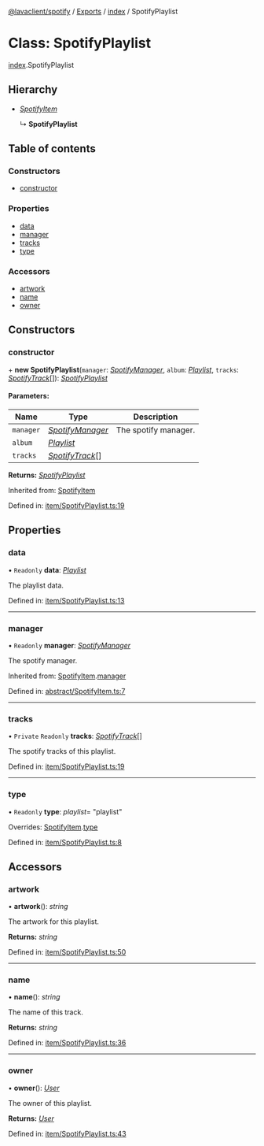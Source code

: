 [@lavaclient/spotify](../README.md) / [Exports](../modules.md) / [index](../modules/index.md) / SpotifyPlaylist

# Class: SpotifyPlaylist

[index](../modules/index.md).SpotifyPlaylist

## Hierarchy

* [*SpotifyItem*](abstract/spotifyitem.spotifyitem.md)

  ↳ **SpotifyPlaylist**

## Table of contents

### Constructors

- [constructor](index.spotifyplaylist.md#constructor)

### Properties

- [data](index.spotifyplaylist.md#data)
- [manager](index.spotifyplaylist.md#manager)
- [tracks](index.spotifyplaylist.md#tracks)
- [type](index.spotifyplaylist.md#type)

### Accessors

- [artwork](index.spotifyplaylist.md#artwork)
- [name](index.spotifyplaylist.md#name)
- [owner](index.spotifyplaylist.md#owner)

## Constructors

### constructor

\+ **new SpotifyPlaylist**(`manager`: [*SpotifyManager*](spotifymanager.spotifymanager-1.md), `album`: [*Playlist*](../interfaces/spotify.spotify.playlist.md), `tracks`: [*SpotifyTrack*](item/spotifytrack.spotifytrack.md)[]): [*SpotifyPlaylist*](item/spotifyplaylist.spotifyplaylist.md)

#### Parameters:

Name | Type | Description |
------ | ------ | ------ |
`manager` | [*SpotifyManager*](spotifymanager.spotifymanager-1.md) | The spotify manager.   |
`album` | [*Playlist*](../interfaces/spotify.spotify.playlist.md) |  |
`tracks` | [*SpotifyTrack*](item/spotifytrack.spotifytrack.md)[] |     |

**Returns:** [*SpotifyPlaylist*](item/spotifyplaylist.spotifyplaylist.md)

Inherited from: [SpotifyItem](abstract/spotifyitem.spotifyitem.md)

Defined in: [item/SpotifyPlaylist.ts:19](https://github.com/Lavaclient/plugins/blob/09b0c37/packages/spotify/src/item/SpotifyPlaylist.ts#L19)

## Properties

### data

• `Readonly` **data**: [*Playlist*](../interfaces/spotify.spotify.playlist.md)

The playlist data.

Defined in: [item/SpotifyPlaylist.ts:13](https://github.com/Lavaclient/plugins/blob/09b0c37/packages/spotify/src/item/SpotifyPlaylist.ts#L13)

___

### manager

• `Readonly` **manager**: [*SpotifyManager*](spotifymanager.spotifymanager-1.md)

The spotify manager.

Inherited from: [SpotifyItem](abstract/spotifyitem.spotifyitem.md).[manager](abstract/spotifyitem.spotifyitem.md#manager)

Defined in: [abstract/SpotifyItem.ts:7](https://github.com/Lavaclient/plugins/blob/09b0c37/packages/spotify/src/abstract/SpotifyItem.ts#L7)

___

### tracks

• `Private` `Readonly` **tracks**: [*SpotifyTrack*](item/spotifytrack.spotifytrack.md)[]

The spotify tracks of this playlist.

Defined in: [item/SpotifyPlaylist.ts:19](https://github.com/Lavaclient/plugins/blob/09b0c37/packages/spotify/src/item/SpotifyPlaylist.ts#L19)

___

### type

• `Readonly` **type**: *playlist*= "playlist"

Overrides: [SpotifyItem](abstract/spotifyitem.spotifyitem.md).[type](abstract/spotifyitem.spotifyitem.md#type)

Defined in: [item/SpotifyPlaylist.ts:8](https://github.com/Lavaclient/plugins/blob/09b0c37/packages/spotify/src/item/SpotifyPlaylist.ts#L8)

## Accessors

### artwork

• **artwork**(): *string*

The artwork for this playlist.

**Returns:** *string*

Defined in: [item/SpotifyPlaylist.ts:50](https://github.com/Lavaclient/plugins/blob/09b0c37/packages/spotify/src/item/SpotifyPlaylist.ts#L50)

___

### name

• **name**(): *string*

The name of this track.

**Returns:** *string*

Defined in: [item/SpotifyPlaylist.ts:36](https://github.com/Lavaclient/plugins/blob/09b0c37/packages/spotify/src/item/SpotifyPlaylist.ts#L36)

___

### owner

• **owner**(): [*User*](../interfaces/spotify.spotify.user.md)

The owner of this playlist.

**Returns:** [*User*](../interfaces/spotify.spotify.user.md)

Defined in: [item/SpotifyPlaylist.ts:43](https://github.com/Lavaclient/plugins/blob/09b0c37/packages/spotify/src/item/SpotifyPlaylist.ts#L43)
